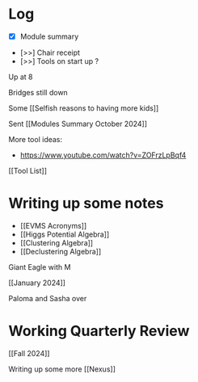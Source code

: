 

# Log

- [x] Module summary
- [>>] Chair receipt 
- [>>] Tools on start up ?

Up at 8

Bridges still down

Some [[Selfish reasons to having more kids]]

Sent [[Modules Summary October 2024]]

More tool ideas:
- https://www.youtube.com/watch?v=ZOFrzLpBqf4

[[Tool List]]


# Writing up some notes
- [[EVMS Acronyms]]
- [[Higgs Potential Algebra]]
- [[Clustering Algebra]]
- [[Declustering Algebra]]

Giant Eagle with M

[[January 2024]]

Paloma and Sasha over

# Working Quarterly Review
[[Fall 2024]]

Writing up some more [[Nexus]]
